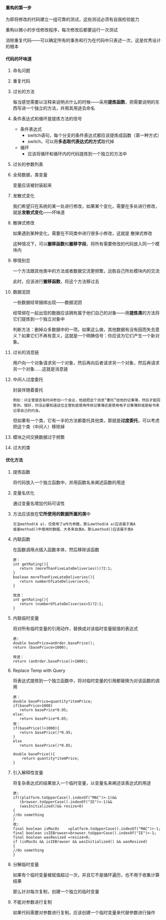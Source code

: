 #### **重构的第一步**

为即将修改的代码建立一组可靠的测试，这些测试必须有自我检验能力

重构以微小的步伐修改程序，每次修改后都要运行一次测试



消除重复代码——可以确定所有的事务和行为在代码中只表述一次，这是优秀设计的根本





#### 代码的坏味道

1. 命名问题

2. 重复代码

3. 过长的方法

   每当感觉需要以注释来说明点什么的时候——采用**提炼函数**，把需要说明的东西写进一个独立的方法，并用其用途去命名

4. 条件表达式和循环是提炼方法的信号

   * 条件表达式
     * switch语句，每个分支的条件表达式都应该提炼成函数（第一种方式）
     * switch，可以用**多态取代表达式的方式**取代掉
   * 循环
     * 应该将循环和循环内的代码提炼到一个独立的方法中

5. 过长的参数列表

6. 全局数据，类变量

   变量应该被封装起来

7. 发散式变化

   我们希望只在系统的某一处进行修改，如果某个变化，需要在多处进行修改，就是**发散式变化**——坏味道

8. 散弹式修改

   如果遇到某种变化，需要在不同类中进行很多小修改，这就是 散弹式修改

   这种情况下，可以**搬移函数**和**搬移字段**，将所有需要修改的代码放入同一个模块内

9. 移情别恋

   一个方法跟其他类中的方法或者数据交流更频繁，远胜自己所处模块内的交流

   此时，应该进行**搬移函数**，将这个方法移过去

10. 数据泥团

    一些数据经常捆绑出现——数据泥团

    经常绑在一起出现的数据应该拥有属于他们自己的对象——用**提炼类**的方法将它们提炼到一个独立对象中

    判断方法：删掉众多数据中的一项。如果这么做，其他数据有没有因而失去意义？如果它们不再有意义，这就是一个明确信号：你应该为它们产生一个新对象。

11. 过长的消息链

    用户向一个对象请求另一个对象，然后再向后者请求另一个对象，然后再请求另一个对象……这就是消息链

12. 中间人过度委托

    封装伴随着委托

    ```
    例如：问主管是否有时间参加一个会议，他就把这个消息“委托”给他的记事簿，然后才能回答你。很好，你没必要知道这位主管到底使用传统记事簿还是使用电子记事簿抑或是秘书来记录自己的约会。
    ```

    但如果有一个类，它有一半的方法都委托其他类，那就是**过度委托**，可以考虑把这个类（中间人）移除掉

13. 模块之间交换数据过于频繁

14. 过大的类





#### 优化方法

1. 提炼函数

   将代码放入一个独立函数中，并用函数名来阐述函数的用途

2. 变量名优化

   通过变量名增加代码可读性

3. 方法应该放在**它所使用的数据所属的类**中

   ```
   方法method(A a)，仅使用了a作为参数，那么method(A a)应该属于类A
   或者method()中使用的数据，大多来自类A，那么method()应该属于类A
   ```

4. 内联函数

   在函数调用点插入函数本体，然后移除该函数

   ```
   原：
   int getRating(){
      return (moreThanFiveLateDeliveries())?2:1;
   }
   boolean moreThanFiveLateDeliveries(){
      return numberOfLateDeliveries>5;
   }
   
   改进：
   int getRating(){
      return (numberOfLateDeliveries>5)?2:1;
   }
   ```

5. 内联临时变量

   将对所有临时变量的引用动作，替换成对该临时变量赋值的表达式

   ```
   原:
   double basePrice=anOrder.basePrice();
   return (basePrivce>1000);
   
   改进：
   return (anOrder.basePrice()>1000);
   ```

6. Replace Temp with Query

   将表达式提炼到一个独立函数中，将对临时变量的引用都替换为对该函数的调用

   ```
   原：
   double basePrice=quantity*itemPrice;
   if(basePrice>1000)
      return basePrice*0.95;
   else: 
      return basePrice*0.85;
   改：
   if(basePrice()>1000){
      return basePrice()*0.95;
   }
   else
      return basePrice()*0.85;
      
   double basePrice(){
       return quantity*itemPrice;
   }
   ```

   

7. 引入解释性变量

   将复杂表达式的结果放入一个临时变量，以变量名来阐述该表达式的用途

   ```
   原:
   if((platform.toUpperCase().indexOf("MAC")>-1)&&
      (browser.toUpperCase().indexOf("IE")>-1)&&
      (wasInitialized()&& resize>0)
   {
   //do something
   }
   改:
   final boolean isMacOs    =platform.toUpperCase().indexOf("MAC")>-1;
   final boolean isIEBrowser=browser.toUpperCase().indexOf("IE")>-1;
   final boolean wasResized =resize>0;
   if (isMacOs && isIEBrowser && wasInitialized() && wasResized)
   {
   //do something
   }
   ```

   

8. 分解临时变量

   如果有个临时变量被赋值超过一次，并且它不是循环遍历，也不用于收集计算结果

   那么针对每次复制，创建一个独立的临时变量

9. 不能对参数进行复制

   如果代码需要对参数进行复制，应该创建一个临时变量来代替参数进行操作

   
